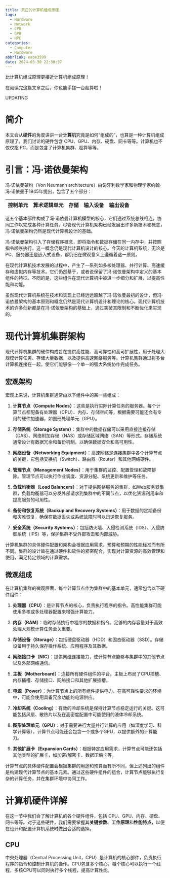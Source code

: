 ```yaml
---
title: 真正的计算机组成原理
tags:
  - Hardware
  - Network
  - CPU
  - GPU
  - HPC
categories:
  - Computer
  - Hardware
abbrlink: eabe3599
date: 2024-03-30 22:38:37
---
```


比计算机组成原理更接近计算机组成原理！

在阅读完这篇文章之后，你也能手搓一台超算啦！

UPDATING

<!-- more -->

# 简介

本文会从**硬件**的角度讲讲一台**计算机**究竟是如何“组成的”，也算是一种计算机组成原理了。我们讨论的硬件包含 CPU、GPU、内存、硬盘、网卡等等。计算机也不仅仅指 PC，而是包含了计算机集群、超算等等。

# 引言：冯·诺依曼架构

冯·诺依曼架构（Von Neumann architecture）由匈牙利数学家和物理学家约翰·冯·诺依曼于1945年提出，包含了五个部分：

| 控制单元 | 算术逻辑单元 | 存储 | 输入设备 | 输出设备 |
| --- | --- | --- | --- | --- |

这五个基本部件构成了冯·诺依曼计算机模型的核心，它们通过系统总线相连，协同工作以完成各种计算任务。尽管现代计算机架构已经发展出许多新技术和概念，冯·诺依曼架构仍然是现代计算机设计的基础。

冯·诺依曼架构引入了存储程序概念，即将指令和数据存储在同一内存中，并按照指令顺序执行，这一概念仍是现代计算机设计的核心。今天的计算机系统，无论是PC、服务器还是嵌入式设备，都仍旧在微观意义上遵循着这一原则。

在现代计算机技术发展的过程中，产生了一系列如多核处理器、并行计算、高速缓存和虚拟内存等技术。它们仍然基于，或者说保留了冯·诺依曼架构中定义的基本组件的特征。不同的是，这些组件在现代计算机中被进一步细分和扩展，以提高性能和功能。

虽然现代计算机系统在技术和实现上已经远远超越了冯·诺依曼最初的设计，但冯·诺依曼架构的基本原则和概念仍然是现代计算机设计和理论的核心。现代计算机技术的许多创新都是在冯·诺依曼架构的基础上，通过突破其限制和不断优化来实现的。

# 现代计算机集群架构

现代计算机集群的硬件构成旨在提供高性能、高可靠性和高可扩展性，用于处理大规模计算任务、存储大量数据，以及提供高速网络服务等。计算机集群通过将多台计算机连接在一起，使它们能够像一个单一的强大系统协作完成任务。

## 宏观架构

宏观上来说，计算机集群通常由以下组件中的某一些组成：

1. **计算节点（Compute Nodes）**：这些是执行实际计算任务的服务器。每个计算节点都配备有处理器（CPU）、内存、存储空间等，根据需要可能还会有专用的硬件加速器，如图形处理单元（GPU）。

2. **存储系统（Storage System）**：集群中的数据存储可以采用直接连接存储（DAS）、网络附加存储（NAS）或存储区域网络（SAN）等形式。存储系统通常设计有数据冗余和备份机制，以确保数据安全和高可用性。

3. **网络设备（Networking Equipment）**：高速网络是连接集群中各个计算节点的关键，它包括交换机（Switch）、路由器（Router）和其他网络硬件。

4. **管理节点（Management Nodes）**：用于集群的监控、配置管理和故障排除。管理节点可以执行作业调度、资源分配、系统更新和维护等任务。

5. **负载均衡器（Load Balancers）**：对于提供网络服务的集群，如Web服务器集群，负载均衡器可以分发外部请求到集群中的不同节点，以优化资源利用率和提高服务的可用性。

6. **备份和恢复系统（Backup and Recovery Systems）**：用于数据的定期备份和灾难恢复，确保在数据丢失或系统故障时可以迅速恢复服务。

7. **安全系统（Security Systems）**：包括防火墙、入侵检测系统（IDS）、入侵防御系统（IPS）等，保护集群不受外部攻击和内部威胁。

计算机集群的具体硬件配置和架构会根据应用需求、预算和预期的性能标准而有所不同。集群的设计旨在通过硬件和软件的紧密配合，实现对计算资源的高效管理和使用，满足特定领域的计算需求。

## 微观组成

在计算机集群的微观层面，每个计算节点作为集群中的基本单元，通常包含以下硬件组件：

1. **处理器（CPU）**：是计算节点的核心，负责执行程序的指令。高性能集群可能使用多核或多处理器配置来增强计算能力。

2. **内存（RAM）**：临时存储执行中程序的数据和指令。足够的内存容量对于高效处理大规模计算任务至关重要。

3. **存储设备（Storage）**：包括硬盘驱动器（HDD）和固态驱动器（SSD）。存储设备用于持久保存操作系统、应用程序及其数据。

4. **网络接口卡（NIC）**：提供网络连接能力，使计算节点能够与集群中的其他节点以及外部网络通信。

5. **主板（Motherboard）**：连接所有硬件组件的平台。主板上布局了CPU插槽、内存插槽、存储接口、网络接口和其他扩展插槽。

6. **电源（Power）**：为计算节点上的所有组件提供电力。在高可靠性要求的环境中，可能会使用具备冗余功能的电源供应。

7. **冷却系统（Cooling）**：有效的冷却系统是保持计算节点稳定运行的关键。这可能包括风扇、散热片以及在高密度配置中可能使用的液体冷却系统。

8. **图形处理单元（GPU）**：对于需要进行大量并行计算的应用（如深度学习、科学计算等），计算节点可能还会包含一个或多个GPU，以提供额外的计算能力。

9. **其他扩展卡（Expansion Cards）**：根据特定应用需求，计算节点可能还包括其他类型的扩展卡，如加密/解密卡、数据压缩卡等。

计算节点的具体硬件配置会根据集群的用途和预算而有所不同，但上述列出的组件是构建现代计算节点的基本元素。通过这些硬件组件的组合，计算节点能够执行复杂的计算任务，并在集群环境中协同工作。

# 计算机硬件详解

在这一节中我们会了解计算机的各个硬件组件，包括 CPU、GPU、内存、硬盘、网卡等等。对于这些硬件，我们需要掌握其**关键参数**、**工作原理**和**性能特点**，以便在设计和配置计算机系统时做出合适的选择。

## CPU

中央处理器（Central Processing Unit，CPU）是计算机的核心部件，负责执行程序的指令和控制计算机的操作。CPU包含多个核心，每个核心可以执行一个线程，多核CPU可以同时执行多个线程，提高计算性能。